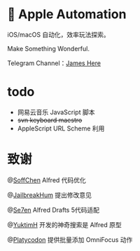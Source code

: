 #  Apple Automation

iOS/macOS 自动化，效率玩法探索。

Make Something Wonderful.

Telegram Channel：[James Here](https://t.me/JamesHere)

# todo
 
 - 网易云音乐 JavaScript 脚本
 - ~~svn keyboard maestro~~
 - AppleScript URL Scheme 利用

# 致谢

@[SoffChen](https://github.com/soffchen) Alfred 代码优化

@[JailbreakHum](https://sspai.com/user/681230/updates) 提出修改意见

@[Se7en]() Alfred Drafts 5代码适配

@[YuktimH](https://sspai.com/user/47944/updates) 开发的神奇搜索是 Alfred 原型

@[Platycodon](https://sspai.com/user/714505/updates) 提供批量添加 OmniFocus 动作
